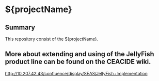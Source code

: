 # ${projectName}

## Summary
This repository consist of the ${projectName}.

## More about extending and using of the JellyFish product line can be found on the CEACIDE wiki.
http://10.207.42.43/confluence/display/SEAS/JellyFish+Implementation
